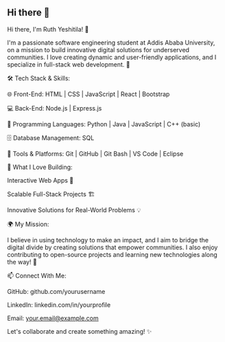 ## Hi there 👋
Hi there, I'm Ruth Yeshitila! 👋

I'm a passionate software engineering student at Addis Ababa University, on a mission to build innovative digital solutions for underserved communities. I love creating dynamic and user-friendly applications, and I specialize in full-stack web development. 🚀

🛠 Tech Stack & Skills:

🌐 Front-End: HTML | CSS | JavaScript | React | Bootstrap

💻 Back-End: Node.js | Express.js

🐍 Programming Languages: Python | Java | JavaScript | C++ (basic)

🗄 Database Management: SQL

🔧 Tools & Platforms: Git | GitHub | Git Bash | VS Code | Eclipse

🚀 What I Love Building:

Interactive Web Apps 🎨

Scalable Full-Stack Projects 🏗️

Innovative Solutions for Real-World Problems 💡

🌍 My Mission:

I believe in using technology to make an impact, and I aim to bridge the digital divide by creating solutions that empower communities. I also enjoy contributing to open-source projects and learning new technologies along the way! 🚀

📫 Connect With Me:

GitHub: github.com/yourusername

LinkedIn: linkedin.com/in/yourprofile

Email: your.email@example.com

Let's collaborate and create something amazing! ✨

<!--
**ruye19/ruye19** is a ✨ _special_ ✨ repository because its `README.md` (this file) appears on your GitHub profile.

Here are some ideas to get you started:

- 🔭 I’m currently working on ...
- 🌱 I’m currently learning ...
- 👯 I’m looking to collaborate on ...
- 🤔 I’m looking for help with ...
- 💬 Ask me about ...
- 📫 How to reach me: ...
- 😄 Pronouns: ...
- ⚡ Fun fact: ...
-->
